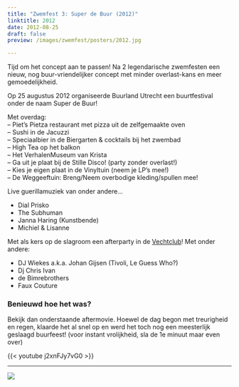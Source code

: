 ```yaml
---
title: "Zwemfest 3: Super de Buur (2012)"
linktitle: 2012
date: 2012-08-25
draft: false
preview: /images/zwemfest/posters/2012.jpg

---
```

Tijd om het concept aan te passen! Na 2 legendarische zwemfesten een nieuw, nog buur-vriendelijker concept met minder overlast-kans en meer gemoedelijkheid.

Op 25 augustus 2012 organiseerde Buurland Utrecht een buurtfestival onder de naam Super de Buur!

Met overdag:  
– Piet’s Pietza restaurant met pizza uit de zelfgemaakte oven  
– Sushi in de Jacuzzi  
– Speciaalbier in de Biergarten & cocktails bij het zwembad  
– High Tea op het balkon  
– Het VerhalenMuseum van Krista  
– Ga uit je plaat bij de Stille Disco! (party zonder overlast!)  
– Kies je eigen plaat in de Vinyltuin (neem je LP’s mee!)  
– De Weggeeftuin: Breng/Neem overbodige kleding/spullen mee!

Live guerillamuziek van onder andere...
- Dial Prisko
- The Subhuman
- Janna Haring (Kunstbende)
- Michiel & Lisanne

Met als kers op de slagroom een afterparty in de [Vechtclub](http://www.vechtclub.nl/)! 
Met onder andere:
- DJ Wiekes a.k.a. Johan Gijsen (Tivoli, Le Guess Who?)
- Dj Chris Ivan
- de Bimrebrothers
- Faux Couture

### Benieuwd hoe het was?

Bekijk dan onderstaande aftermovie. Hoewel de dag begon met treurigheid en regen, klaarde het al snel op en werd het toch nog een meesterlijk geslaagd buurfeest! (voor instant vrolijkheid, sla de 1e minuut maar even over)

{{< youtube j2xnFJy7vG0 >}}

---
![](/images/zwemfest/posters/2012.jpg)